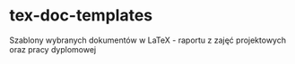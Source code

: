 # tex-doc-templates
Szablony wybranych dokumentów w LaTeX - raportu z zajęć projektowych oraz pracy dyplomowej
